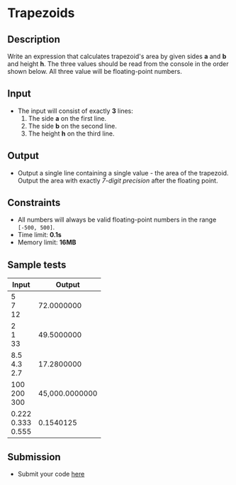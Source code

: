 # Trapezoids

## Description
Write an expression that calculates trapezoid's area by given sides **a** and **b** and height **h**. 
The three values should be read from the console in the order shown below. All three value will be floating-point numbers.

## Input
- The input will consist of exactly **3** lines:
  1. The side **a** on the first line.
  1. The side **b** on the second line.
  1. The height **h** on the third line.

## Output
- Output a single line containing a single value - the area of the trapezoid. Output the area with exactly _7-digit precision_ after the floating point.

## Constraints
- All numbers will always be valid floating-point numbers in the range `[-500, 500]`.
- Time limit: **0.1s**
- Memory limit: **16MB**

## Sample tests

|     Input                 |     Output      |
|---------------------------|-----------------|
| 5<br/>7<br/>12            | 72.0000000      |
| 2<br/>1<br/>33            | 49.5000000      |
| 8.5<br/>4.3<br/>2.7       | 17.2800000      |
| 100<br/>200<br/>300       | 45,000.0000000   |
| 0.222<br/>0.333<br/>0.555 | 0.1540125       |

## Submission
- Submit your code [here](http://bgcoder.com/Contests/Compete/Index/310#8)